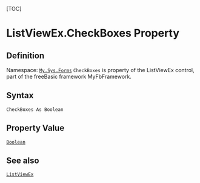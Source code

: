 [TOC]
# ListViewEx.CheckBoxes Property

## Definition
Namespace: [`My.Sys.Forms`](My.Sys.Forms.md)
`CheckBoxes` is property of the ListViewEx control, part of the freeBasic framework MyFbFramework.
## Syntax
```freeBasic
CheckBoxes As Boolean
```
## Property Value
[`Boolean`]("https://www.freebasic.net/wiki/KeyPgBoolean")
## See also
[`ListViewEx`](ListViewEx.md)
